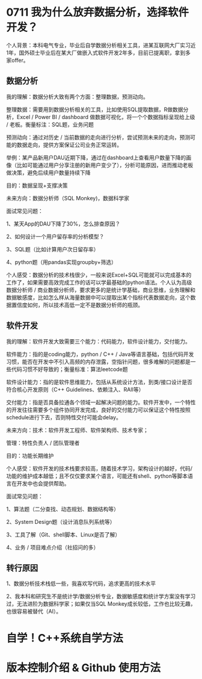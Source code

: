 # 0711 我为什么放弃数据分析，选择软件开发？

个人背景：本科电气专业，毕业后自学数据分析相关工具，进某互联网大厂实习近1年，国外硕士毕业后在某大厂做嵌入式软件开发2年多，目前已提离职，拿到多家offer。



## 数据分析

我的理解：数据分析大致有两个方面：整理数据，预测动向。

整理数据：需要用到数据分析相关的工具，比如使用SQL提取数据，R做数据分析，Excel / Power BI / dashboard 做数据可视化，将一个个数据指标呈现给上级 / 老板。衡量标注：SQL题，业务问题

预测动向：通过对历史 / 当前数据的走向进行分析，尝试预测未来的走向，预测可能的数据走向，提供方案保证公司业务正常运转。

举例：某产品新用户DAU近期下降，通过在dashboard上查看用户数量下降的画像（比如可能通过用户分享注册的新用户变少了），分析可能原因，进而推动老板做决策，避免后续用户数量持续下降



目的：数据呈现+支撑决策





未来方向：数据分析师（SQL Monkey)，数据科学家



面试常见问题：

1、某天App的DAU下降了30%，怎么排查原因？

2、如何设计一个用户留存率的分析模型？

3、SQL题（比如计算用户次日留存率）

4、python题（用pandas实现groupby+筛选）



个人感受：数据分析的技术栈很少，一般来说Excel+SQL可能就可以完成基本的工作了，如果需要高效完成工作的话可以学最基础的python语法。个人认为高级数据分析师 / 商业数据分析师，要求更多的是统计学基础，商业思维，业务理解和数据敏感度，比如怎么样从海量数据中可以提取出某个指标代表数据走向，这个数据置信度如何，所以技术高低一定不是数据分析师的瓶颈。



## 软件开发

我的理解：软件开发大致需要三个能力：代码能力，软件设计能力，交付能力。

软件能力：指的是coding能力，python / C++ / Java等语言基础，包括代码开发习惯，能否在开发中不引入高频的内存泄露，空指针问题，很多难解的问题都是一些代码习惯不好导致的；衡量标准：算法leetcode题

软件设计能力：指的是软件思维能力，包括从系统设计方法，到类/接口设计是否符合核心开发原则（C++ Guidelines、依赖注入、RAII等）

交付能力：指是否具备拉通各个领域一起解决问题的能力。软件开发中，一个特性的开发往往需要多个组件协同开发完成，良好的交付能力可以保证这个特性按照schedule进行下去，否则特性交付可能会delay。



未来方向：技术：软件开发工程师、软件架构师、技术专家；

管理：特性负责人 / 团队管理者



目的：功能长期维护



个人感受：软件开发的技术栈要求较高，随着技术学习，架构设计的越好，代码/功能的维护成本越低；且不仅仅要求某个语言，可能还有shell、python等脚本语言在开发中也会提供帮助。



面试常见问题：

1、算法题（二分查找、动态规划、数据结构等）

2、System Design题（设计消息队列系统等）

3、工具了解（Git、shell脚本、Linux是否了解）

4、业务 / 项目难点介绍（社招问的多）



## 转行原因

1、数据分析技术栈低一些，我喜欢写代码，追求更高的技术水平

2、我本科和研究生不是统计学/数据分析专业，数据敏感度和统计学方案没有学习过，无法进阶为数据科学家；如果仅当SQL Monkey成长较低，工作也比较无趣，也很容易被替代（AI）。







# 自学！C++系统自学方法









# 版本控制介绍 & Github 使用方法



